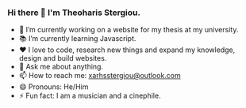 ### Hi there 👋 I'm Theoharis Stergiou.

- 🔭 I’m currently working on a website for my thesis at my university.
- 📚 I’m currently learning Javascript.
- ❤️ I love to code, research new things and expand my knowledge, design and build websites.
- 💬 Ask me about anything.
- 📫 How to reach me: xarhsstergiou@outlook.com
- 😄 Pronouns: He/Him
- ⚡ Fun fact: I am a musician and a cinephile.

